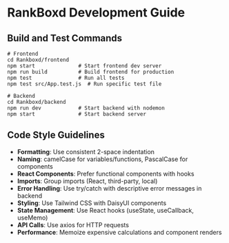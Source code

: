# RankBoxd Development Guide

## Build and Test Commands
```
# Frontend
cd Rankboxd/frontend
npm start              # Start frontend dev server
npm run build          # Build frontend for production
npm test               # Run all tests
npm test src/App.test.js  # Run specific test file

# Backend
cd Rankboxd/backend
npm run dev            # Start backend with nodemon
npm start              # Start backend server
```

## Code Style Guidelines
- **Formatting**: Use consistent 2-space indentation
- **Naming**: camelCase for variables/functions, PascalCase for components
- **React Components**: Prefer functional components with hooks
- **Imports**: Group imports (React, third-party, local)
- **Error Handling**: Use try/catch with descriptive error messages in backend
- **Styling**: Use Tailwind CSS with DaisyUI components
- **State Management**: Use React hooks (useState, useCallback, useMemo)
- **API Calls**: Use axios for HTTP requests
- **Performance**: Memoize expensive calculations and component renders